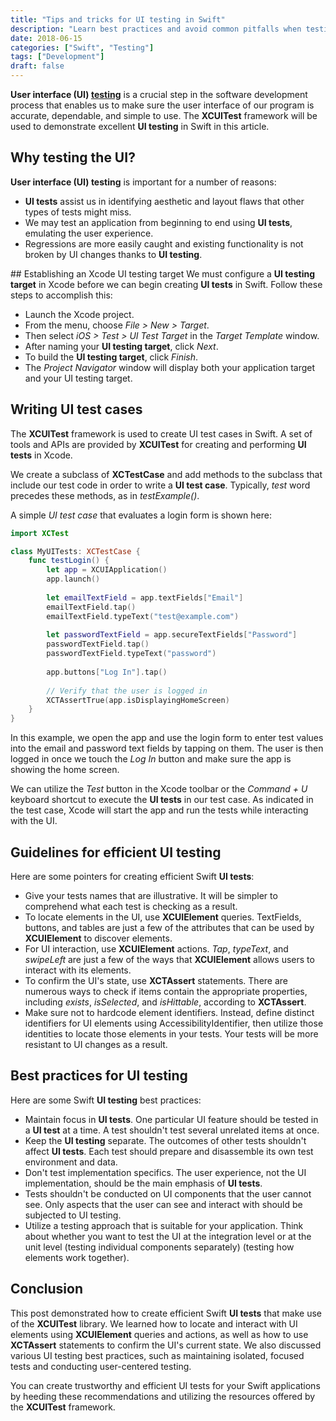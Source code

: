 ```yaml
---
title: "Tips and tricks for UI testing in Swift"
description: "Learn best practices and avoid common pitfalls when testing in Swift to ensure the quality and reliability of your code."
date: 2018-06-15
categories: ["Swift", "Testing"]
tags: ["Development"]
draft: false
---
```


**User interface (UI) [testing](https://raulferrer.dev/blog/intro_to_testing_in_swift/)** is a crucial step in the software development process that enables us to make sure the user interface of our program is accurate, dependable, and simple to use. The **XCUITest** framework will be used to demonstrate excellent **UI testing** in Swift in this article.

## Why testing the UI?
**User interface (UI) testing** is important for a number of reasons:

* **UI tests** assist us in identifying aesthetic and layout flaws that other types of tests might miss.
* We may test an application from beginning to end using **UI tests**, emulating the user experience.
* Regressions are more easily caught and existing functionality is not broken by UI changes thanks to **UI testing**.

## Establishing an Xcode UI testing target
We must configure a **UI testing target** in Xcode before we can begin creating **UI tests** in Swift. Follow these steps to accomplish this:

* Launch the Xcode project.
* From the menu, choose *File > New > Target*.
* Then select *iOS > Test > UI Test Target* in the *Target Template* window.
* After naming your **UI testing target**, click *Next*.
* To build the **UI testing target**, click *Finish*.
* The *Project Navigator* window will display both your application target and your UI testing target.

## Writing UI test cases
The **XCUITest** framework is used to create UI test cases in Swift. A set of tools and APIs are provided by **XCUITest** for creating and performing **UI tests** in Xcode.

We create a subclass of **XCTestCase** and add methods to the subclass that include our test code in order to write a **UI test case**. Typically, *test* word precedes these methods, as in *testExample()*.

A simple *UI test case* that evaluates a login form is shown here:

```swift
import XCTest

class MyUITests: XCTestCase {
    func testLogin() {
        let app = XCUIApplication()
        app.launch()
        
        let emailTextField = app.textFields["Email"]
        emailTextField.tap()
        emailTextField.typeText("test@example.com")
        
        let passwordTextField = app.secureTextFields["Password"]
        passwordTextField.tap()
        passwordTextField.typeText("password")
        
        app.buttons["Log In"].tap()
        
        // Verify that the user is logged in
        XCTAssertTrue(app.isDisplayingHomeScreen)
    }
}
```

In this example, we open the app and use the login form to enter test values into the email and password text fields by tapping on them. The user is then logged in once we touch the *Log In* button and make sure the app is showing the home screen.

We can utilize the *Test* button in the Xcode toolbar or the *Command + U* keyboard shortcut to execute the **UI tests** in our test case. As indicated in the test case, Xcode will start the app and run the tests while interacting with the UI.

## Guidelines for efficient UI testing
Here are some pointers for creating efficient Swift **UI tests**:

* Give your tests names that are illustrative. It will be simpler to comprehend what each test is checking as a result.
* To locate elements in the UI, use **XCUIElement** queries. TextFields, buttons, and tables are just a few of the attributes that can be used by **XCUIElement** to discover elements.
* For UI interaction, use **XCUIElement** actions. *Tap*, *typeText*, and *swipeLeft* are just a few of the ways that **XCUIElement** allows users to interact with its elements.
* To confirm the UI's state, use **XCTAssert** statements. There are numerous ways to check if items contain the appropriate properties, including *exists*, *isSelected*, and *isHittable*, according to **XCTAssert**.
* Make sure not to hardcode element identifiers. Instead, define distinct identifiers for UI elements using AccessibilityIdentifier, then utilize those identities to locate those elements in your tests. Your tests will be more resistant to UI changes as a result.

## Best practices for UI testing
Here are some Swift **UI testing** best practices:

* Maintain focus in **UI tests**. One particular UI feature should be tested in a **UI test** at a time. A test shouldn't test several unrelated items at once.
* Keep the **UI testing** separate. The outcomes of other tests shouldn't affect **UI tests**. Each test should prepare and disassemble its own test environment and data.
* Don't test implementation specifics. The user experience, not the UI implementation, should be the main emphasis of **UI tests**.
* Tests shouldn't be conducted on UI components that the user cannot see. Only aspects that the user can see and interact with should be subjected to UI testing.
* Utilize a testing approach that is suitable for your application. Think about whether you want to test the UI at the integration level or at the unit level (testing individual components separately) (testing how elements work together).

## Conclusion
This post demonstrated how to create efficient Swift **UI tests** that make use of the **XCUITest** library. We learned how to locate and interact with UI elements using **XCUIElement** queries and actions, as well as how to use **XCTAssert** statements to confirm the UI's current state. We also discussed various UI testing best practices, such as maintaining isolated, focused tests and conducting user-centered testing.

You can create trustworthy and efficient UI tests for your Swift applications by heeding these recommendations and utilizing the resources offered by the **XCUITest** framework.


